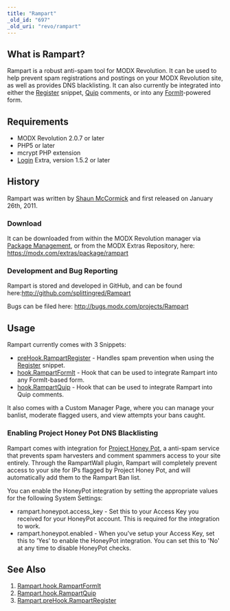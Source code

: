```yaml
---
title: "Rampart"
_old_id: "697"
_old_uri: "revo/rampart"
---
```


## What is Rampart?

Rampart is a robust anti-spam tool for MODX Revolution. It can be used to help prevent spam registrations and postings on your MODX Revolution site, as well as provides DNS blacklisting. It can also currently be integrated into either the [Register](extras/login/login.register "Login.Register") snippet, [Quip](extras/quip "Quip") comments, or into any [FormIt](extras/formit "FormIt")-powered form.

## Requirements

-   MODX Revolution 2.0.7 or later
-   PHP5 or later
-   mcrypt PHP extension
-   [Login](extras/login "Login") Extra, version 1.5.2 or later

## History

Rampart was written by [Shaun McCormick](https://github.com/splittingred) and first released on January 26th, 2011.

### Download

It can be downloaded from within the MODX Revolution manager via [Package Management](developing-in-modx/advanced-development/package-management "Package Management"), or from the MODX Extras Repository, here: <https://modx.com/extras/package/rampart>

### Development and Bug Reporting

Rampart is stored and developed in GitHub, and can be found here:<http://github.com/splittingred/Rampart>

Bugs can be filed here: <http://bugs.modx.com/projects/Rampart>

## Usage

Rampart currently comes with 3 Snippets:

-   [preHook.RampartRegister](extras/rampart/rampart.prehook.rampartregister "Rampart.preHook.RampartRegister") - Handles spam prevention when using the [Register](extras/login/login.register "Login.Register") snippet.
-   [hook.RampartFormIt](extras/rampart/rampart.hook.rampartformit "Rampart.hook.RampartFormIt") - Hook that can be used to integrate Rampart into any FormIt-based form.
-   [hook.RampartQuip](extras/rampart/rampart.hook.rampartquip "Rampart.hook.RampartQuip") - Hook that can be used to integrate Rampart into Quip comments.

It also comes with a Custom Manager Page, where you can manage your banlist, moderate flagged users, and view attempts your bans caught.

### Enabling Project Honey Pot DNS Blacklisting

Rampart comes with integration for [Project Honey Pot](http://www.projecthoneypot.org), a anti-spam service that prevents spam harvesters and comment spammers access to your site entirely. Through the RampartWall plugin, Rampart will completely prevent access to your site for IPs flagged by Project Honey Pot, and will automatically add them to the Rampart Ban list.

You can enable the HoneyPot integration by setting the appropriate values for the following System Settings:

-   rampart.honeypot.access_key - Set this to your Access Key you received for your HoneyPot account. This is required for the integration to work.
-   rampart.honeypot.enabled - When you've setup your Access Key, set this to 'Yes' to enable the HoneyPot integration. You can set this to 'No' at any time to disable HoneyPot checks.

## See Also

1. [Rampart.hook.RampartFormIt](extras/rampart/rampart.hook.rampartformit)
2. [Rampart.hook.RampartQuip](extras/rampart/rampart.hook.rampartquip)
3. [Rampart.preHook.RampartRegister](extras/rampart/rampart.prehook.rampartregister)
